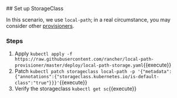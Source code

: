 ## Set up StorageClass

In this scenario, we use `local-path`; in a real circumstance, you may consider other [provisioners](https://kubernetes.io/docs/concepts/storage/storage-classes/).

### Steps

1. Apply `kubectl apply -f https://raw.githubusercontent.com/rancher/local-path-provisioner/master/deploy/local-path-storage.yaml`{{execute}}
2. Patch `kubectl patch storageclass local-path -p '{"metadata": {"annotations":{"storageclass.kubernetes.io/is-default-class":"true"}}}'`{{execute}}
3. Verify the storageclass `kubectl get sc`{{execute}}
